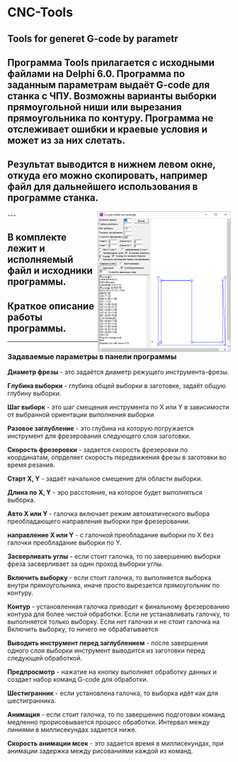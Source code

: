 # CNC-Tools
## Tools for generet G-code by parametr
Программа Tools прилагается с исходными файлами на Delphi 6.0.
Программа по заданным параметрам выдаёт G-code для станка с ЧПУ.
Возможны варианты выборки прямоугольной ниши или 
вырезания прямоугольника по контуру.
Программа не отслеживает ошибки и краевые условия и может из за них слетать.
---

Результат выводится в нижнем левом окне, откуда его можно скопировать,
например файл для дальнейшего использования в программе станка.
---

<img src="Tools.png" width="300" style="float:right"/>
---

В комплекте лежит и исполняемый	файл и исходники программы.
---

## Краткое описание работы программы.
---
### Задаваемые параметры в панели программы

**Диаметр фрезы** - это задаётся диаметр режущего инструмента-фрезы.

**Глубина выборки** - глубина общей выборки в заготовке, задаёт общую глубину выборки.

**Шаг выборк** - это шаг смещения инструмента по X или Y в зависимости от
             выбранной ориентации выполнения выборки

**Разовое заглубление** - это глубина на которую погружается инструмент
                      для фрезерования следующего слоя заготовки.
					  
**Скорость фрезеровки** - задается скорость фрезеровки по координатам,
                      опрделяет скорость передвижения фрезы в заготовки
					  во время резания.

**Старт X, Y** - задаёт начальное смещение для области выборки.

**Длина по X, Y** - эро расстояние, на которое будет выполняться выборка.

**Авто X или Y** - галочка включает режим автоматического выбора преобладающего
               направления выборки при фрезеровании.

**направление X или Y** - с галочкой преобладание выборки по X
                      без галочки преобладание выборки по Y.

**Засверливать углы** - если стоит галочка, то по завершению выборки фреза
                    засверливает за один проход выборки углы.

**Включить выборку** - если стоит галочка, то выполняется выборка внутри
                   прямоугольника, иначе просто вырезается прямоугольник по контуру.

**Контур** - установленная галочка приводит к финальному фрезерованию контура для более
         чистой обработки. Если не устанавливать галочку, то выполняется только выборку.
		 Если нет галочки и не стоит галочка на Включить выборку, то ничего не обрабатывается

**Выводить инструмент перед заглублением** - после завершения одного слоя выборки инструмент
                                         выводится из заготовки перед следующей обработкой.

**Предпросмотр** - нажатие на кнопку выполняет обработку данных и создает набор
               команд G-code для обработки.

**Шестигранник** - если установлена галочка, то выборка идёт как для шестигранника.

**Анимация** - если стоит галочка, то по завершению подготовки команд медленно
           прорисовывается процесс обработки.
           Интервал между линиями в миллисекундах задается ниже.

**Скорость анимации мсек** - это задается время в миллисекундах, при анимации
                         задержка между рисованиями каждой из команд.



